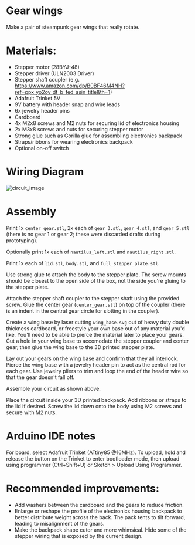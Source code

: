 # Gear wings
Make a pair of steampunk gear wings that really rotate.

# Materials:
*  Stepper motor (28BYJ-48)
*  Stepper driver (ULN2003 Driver)
*  Stepper shaft coupler (e.g. https://www.amazon.com/dp/B0BF46M4NH?ref=ppx_yo2ov_dt_b_fed_asin_title&th=1)
*  Adafruit Trinket 5V
*  9V battery with header snap and wire leads
*  6x jewelry header pins
*  Cardboard
*  4x M2x8 screws and M2 nuts for securing lid of electronics housing
*  2x M3x8 screws and nuts for securing stepper motor 
*  Strong glue such as Gorilla glue for assembling electronics backpack
*  Straps/ribbons for wearing electronics backpack
*  Optional on-off switch

# Wiring Diagram
![circuit_image](https://github.com/user-attachments/assets/4b2175c9-1c0c-4ceb-80da-5e8f9eb8e209)

# Assembly
Print 1x `center_gear.stl`, 2x each of `gear_3.stl`, `gear_4.stl`, and `gear_5.stl` (there is no gear 1 or gear 2; these were discarded drafts during prototyping).

Optionally print 1x each of `nautilus_left.stl` and `nautilus_right.stl`.

Print 1x each of `lid.stl`, `body.stl`, and `full_stepper_plate.stl`.

Use strong glue to attach the body to the stepper plate. The screw mounts should be closest to the open side of the box, not the side you're gluing to the stepper plate. 

Attach the stepper shaft coupler to the stepper shaft using the provided screw. Glue the center gear (`center_gear.stl`) on top of the coupler (there is an indent in the central gear circle for slotting in the coupler).

Create a wing base by laser cutting `wing_base.svg` out of heavy duty double thickness cardboard, or freestyle your own base out of any material you'd like. You'll need to be able to pierce the material later to place your gears. Cut a hole in your wing base to accomodate the stepper coupler and center gear, then glue the wing base to the 3D printed stepper plate.

Lay out your gears on the wing base and confirm that they all interlock. Pierce the wing base with a jewelry header pin to act as the central rod for each gear. Use jewelry pliers to trim and loop the end of the header wire so that the gear doesn't fall off. 

Assemble your circuit as shown above.

Place the circuit inside your 3D printed backpack. Add ribbons or straps to the lid if desired. Screw the lid down onto the body using M2 screws and secure with M2 nuts. 


# Arduino IDE notes
For board, select Adafruit Trinket (ATtiny85 @16MHz). To upload, hold and release the button on the Trinket to enter bootloader mode, then upload using programmer (Ctrl+Shift+U) or Sketch > Upload Using Programmer.

# Recommended improvements:
*  Add washers between the cardboard and the gears to reduce friction.
*  Enlarge or reshape the profile of the electronics housing backpack to better distribute weight across the back. The pack tents to tilt forward, leading to misalignment of the gears.
* Make the backpack shape cuter and more whimsical. Hide some of the stepper wiring that is exposed by the current design.
